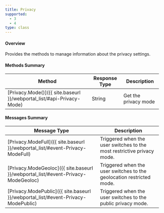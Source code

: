 ```yaml
---
title: Privacy
supported:
  - 3
  - 4
type: class
---
```


#### Overview

Provides the methods to manage information about the privacy settings.

#### Methods Summary

Method | Response Type | Description
-----|----|----
[Privacy.Mode()]({{ site.baseurl }}/webportal_list/#api-Privacy-Mode) | String | Get the privacy mode

#### Messages Summary

Message Type | Description
----|----
[Privacy.ModeFull]({{ site.baseurl }}/webportal_list/#event-Privacy-ModeFull) | Triggered when the user switches to the most restrictive privacy mode.
[Privacy.ModeGeoloc]({{ site.baseurl }}/webportal_list/#event-Privacy-ModeGeoloc) | Triggered when the user switches to the geolocation restricted mode.
[Privacy.ModePublic]({{ site.baseurl }}/webportal_list/#event-Privacy-ModePublic) | Triggered when the user switches to the public privacy mode.
